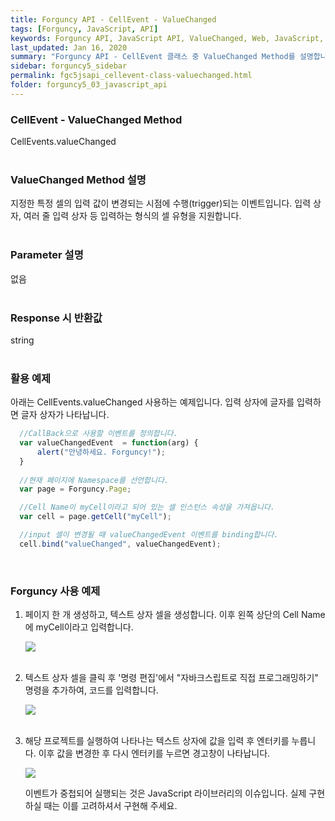 ```yaml
---
title: Forguncy API - CellEvent - ValueChanged
tags: [Forguncy, JavaScript, API]
keywords: Forguncy API, JavaScript API, ValueChanged, Web, JavaScript, API
last_updated: Jan 16, 2020
summary: "Forguncy API - CellEvent 클래스 중 ValueChanged Method를 설명합니다."
sidebar: forguncy5_sidebar
permalink: fgc5jsapi_cellevent-class-valuechanged.html
folder: forguncy5_03_javascript_api
---
```


### CellEvent - ValueChanged Method
CellEvents.valueChanged
<br /><br />

### ValueChanged Method 설명
지정한 특정 셀의 입력 값이 변경되는 시점에 수행(trigger)되는 이벤트입니다. 입력 상자, 여러 줄 입력 상자 등 입력하는 형식의 셀 유형을 지원합니다.
<br /><br />

### Parameter 설명
없음
<br /><br />

### Response 시 반환값
string
<br /><br />

### 활용 예제
아래는 CellEvents.valueChanged 사용하는 예제입니다. 입력 상자에 글자를 입력하면 글자 상자가 나타납니다.
<br />

~~~javascript
  //CallBack으로 사용할 이벤트를 정의합니다.
  var valueChangedEvent  = function(arg) {
      alert("안녕하세요. Forguncy!");
  }
  
  //현재 페이지에 Namespace를 선언합니다.
  var page = Forguncy.Page;

  //Cell Name이 myCell이라고 되어 있는 셀 인스턴스 속성을 가져옵니다.
  var cell = page.getCell("myCell");

  //input 셀이 변경될 때 valueChangedEvent 이벤트를 binding합니다.
  cell.bind("valueChanged", valueChangedEvent);
~~~

<br />

### Forguncy 사용 예제

1. 페이지 한 개 생성하고, 텍스트 상자 셀을 생성합니다. 이후 왼쪽 상단의 Cell Name에 myCell이라고 입력합니다.

    ![]({{site.url}}/images/forguncy5/ex-ss_cellevent-valuechanged01.png)
    <br /><br />

2. 텍스트 상자 셀을 클릭 후 '명령 편집'에서 "자바크스립트로 직접 프로그래밍하기" 명령을 추가하여, 코드를 입력합니다.

    ![]({{site.url}}/images/forguncy5/ex-ss_cellevent-valuechanged02.png)
    <br /><br />

3. 해당 프로젝트를 실행하여 나타나는 텍스트 상자에 값을 입력 후 엔터키를 누릅니다. 이후 값을 변경한 후 다시 엔터키를 누르면 경고창이 나타납니다.

    ![]({{site.url}}/images/forguncy5/ex-ss_cellevent-valuechanged03.gif)

    이벤트가 중첩되어 실행되는 것은 JavaScript 라이브러리의 이슈입니다. 실제 구현하실 때는 이를 고려하셔서 구현해 주세요.
    
<br /><br />
